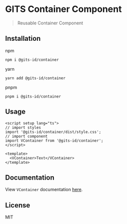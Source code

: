# GITS Container Component

> Reusable Container Component

## Installation

npm

```
npm i @gits-id/container
```

yarn

```
yarn add @gits-id/container
```

pnpm

```
pnpm i @gits-id/container
```

## Usage

```vue
<script setup lang="ts">
// import styles
import '@gits-id/container/dist/style.css';
// import component
import VContainer from '@gits-id/container';
</script>

<template>
  <VContainer>Text</VContainer>
</template>
```

## Documentation

View `VContainer` documentation [here](https://gits-ui.web.app/?path=/story/components-container--default).

## License

MIT

